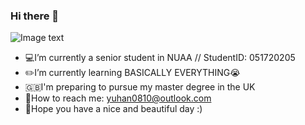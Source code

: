 ### Hi there 👋

![Image text](https://raw.githubusercontent.com/saadeghi/saadeghi/master/dino.gif)

- 💻I’m currently a senior student in NUAA // StudentID: 051720205 
- ✏️I’m currently learning BASICALLY EVERYTHING😭
- 🇬🇧I'm preparing to pursue my master degree in the UK
- 💌How to reach me: yuhan0810@outlook.com
- 🎁Hope you have a nice and beautiful day :)


